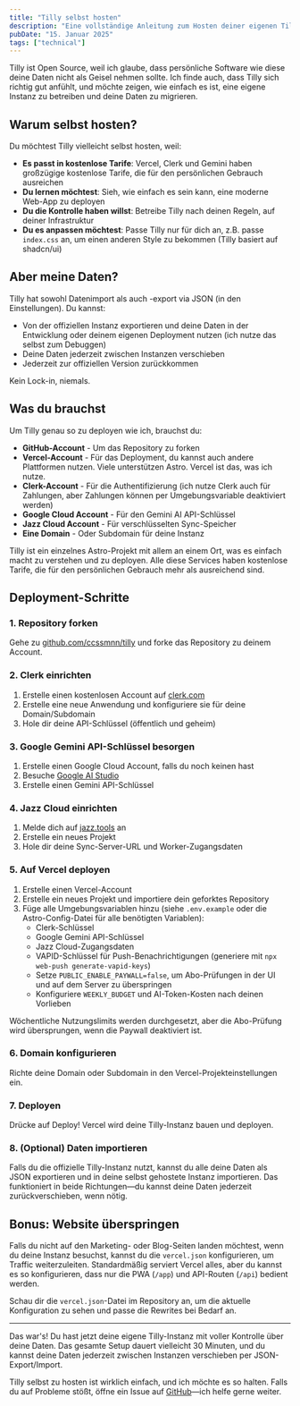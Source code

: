 ```yaml
---
title: "Tilly selbst hosten"
description: "Eine vollständige Anleitung zum Hosten deiner eigenen Tilly-Instanz mit voller Kontrolle über deine Daten und Infrastruktur"
pubDate: "15. Januar 2025"
tags: ["technical"]
---
```


Tilly ist Open Source, weil ich glaube, dass persönliche Software wie diese deine Daten nicht als Geisel nehmen sollte. Ich finde auch, dass Tilly sich richtig gut anfühlt, und möchte zeigen, wie einfach es ist, eine eigene Instanz zu betreiben und deine Daten zu migrieren.

## Warum selbst hosten?

Du möchtest Tilly vielleicht selbst hosten, weil:

- **Es passt in kostenlose Tarife**: Vercel, Clerk und Gemini haben großzügige kostenlose Tarife, die für den persönlichen Gebrauch ausreichen
- **Du lernen möchtest**: Sieh, wie einfach es sein kann, eine moderne Web-App zu deployen
- **Du die Kontrolle haben willst**: Betreibe Tilly nach deinen Regeln, auf deiner Infrastruktur
- **Du es anpassen möchtest**: Passe Tilly nur für dich an, z.B. passe `index.css` an, um einen anderen Style zu bekommen (Tilly basiert auf shadcn/ui)

## Aber meine Daten?

Tilly hat sowohl Datenimport als auch -export via JSON (in den Einstellungen). Du kannst:

- Von der offiziellen Instanz exportieren und deine Daten in der Entwicklung oder deinem eigenen Deployment nutzen (ich nutze das selbst zum Debuggen)
- Deine Daten jederzeit zwischen Instanzen verschieben
- Jederzeit zur offiziellen Version zurückkommen

Kein Lock-in, niemals.

## Was du brauchst

Um Tilly genau so zu deployen wie ich, brauchst du:

- **GitHub-Account** - Um das Repository zu forken
- **Vercel-Account** - Für das Deployment, du kannst auch andere Plattformen nutzen. Viele unterstützen Astro. Vercel ist das, was ich nutze.
- **Clerk-Account** - Für die Authentifizierung (ich nutze Clerk auch für Zahlungen, aber Zahlungen können per Umgebungsvariable deaktiviert werden)
- **Google Cloud Account** - Für den Gemini AI API-Schlüssel
- **Jazz Cloud Account** - Für verschlüsselten Sync-Speicher
- **Eine Domain** - Oder Subdomain für deine Instanz

Tilly ist ein einzelnes Astro-Projekt mit allem an einem Ort, was es einfach macht zu verstehen und zu deployen. Alle diese Services haben kostenlose Tarife, die für den persönlichen Gebrauch mehr als ausreichend sind.

## Deployment-Schritte

### 1. Repository forken

Gehe zu [github.com/ccssmnn/tilly](https://github.com/ccssmnn/tilly) und forke das Repository zu deinem Account.

### 2. Clerk einrichten

1. Erstelle einen kostenlosen Account auf [clerk.com](https://clerk.com)
2. Erstelle eine neue Anwendung und konfiguriere sie für deine Domain/Subdomain
3. Hole dir deine API-Schlüssel (öffentlich und geheim)

### 3. Google Gemini API-Schlüssel besorgen

1. Erstelle einen Google Cloud Account, falls du noch keinen hast
2. Besuche [Google AI Studio](https://makersuite.google.com/app/apikey)
3. Erstelle einen Gemini API-Schlüssel

### 4. Jazz Cloud einrichten

1. Melde dich auf [jazz.tools](https://jazz.tools) an
2. Erstelle ein neues Projekt
3. Hole dir deine Sync-Server-URL und Worker-Zugangsdaten

### 5. Auf Vercel deployen

1. Erstelle einen Vercel-Account
2. Erstelle ein neues Projekt und importiere dein geforktes Repository
3. Füge alle Umgebungsvariablen hinzu (siehe `.env.example` oder die Astro-Config-Datei für alle benötigten Variablen):
   - Clerk-Schlüssel
   - Google Gemini API-Schlüssel
   - Jazz Cloud-Zugangsdaten
   - VAPID-Schlüssel für Push-Benachrichtigungen (generiere mit `npx web-push generate-vapid-keys`)
   - Setze `PUBLIC_ENABLE_PAYWALL=false`, um Abo-Prüfungen in der UI und auf dem Server zu überspringen
   - Konfiguriere `WEEKLY_BUDGET` und AI-Token-Kosten nach deinen Vorlieben

Wöchentliche Nutzungslimits werden durchgesetzt, aber die Abo-Prüfung wird übersprungen, wenn die Paywall deaktiviert ist.

### 6. Domain konfigurieren

Richte deine Domain oder Subdomain in den Vercel-Projekteinstellungen ein.

### 7. Deployen

Drücke auf Deploy! Vercel wird deine Tilly-Instanz bauen und deployen.

### 8. (Optional) Daten importieren

Falls du die offizielle Tilly-Instanz nutzt, kannst du alle deine Daten als JSON exportieren und in deine selbst gehostete Instanz importieren. Das funktioniert in beide Richtungen—du kannst deine Daten jederzeit zurückverschieben, wenn nötig.

## Bonus: Website überspringen

Falls du nicht auf den Marketing- oder Blog-Seiten landen möchtest, wenn du deine Instanz besuchst, kannst du die `vercel.json` konfigurieren, um Traffic weiterzuleiten. Standardmäßig serviert Vercel alles, aber du kannst es so konfigurieren, dass nur die PWA (`/app`) und API-Routen (`/api`) bedient werden.

Schau dir die `vercel.json`-Datei im Repository an, um die aktuelle Konfiguration zu sehen und passe die Rewrites bei Bedarf an.

---

Das war's! Du hast jetzt deine eigene Tilly-Instanz mit voller Kontrolle über deine Daten. Das gesamte Setup dauert vielleicht 30 Minuten, und du kannst deine Daten jederzeit zwischen Instanzen verschieben per JSON-Export/Import.

Tilly selbst zu hosten ist wirklich einfach, und ich möchte es so halten. Falls du auf Probleme stößt, öffne ein Issue auf [GitHub](https://github.com/ccssmnn/tilly)—ich helfe gerne weiter.
